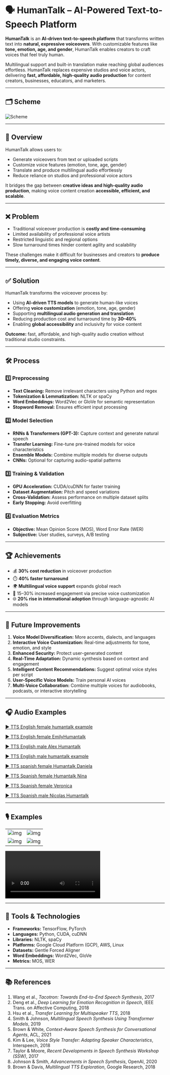 # 🗣️ HumanTalk – AI-Powered Text-to-Speech Platform

**HumanTalk** is an **AI-driven text-to-speech platform** that transforms written text into **natural, expressive voiceovers**. With customizable features like **tone, emotion, age, and gender**, HumanTalk enables creators to craft voices that feel truly human.

Multilingual support and built-in translation make reaching global audiences effortless. HumanTalk replaces expensive studios and voice actors, delivering **fast, affordable, high-quality audio production** for content creators, businesses, educators, and marketers.

---

## 🗂️ Scheme

<img src="./img/img-1.png" alt="Scheme" /> 

---

## 🔹 Overview
HumanTalk allows users to:
- Generate voiceovers from text or uploaded scripts
- Customize voice features (emotion, tone, age, gender)
- Translate and produce multilingual audio effortlessly
- Reduce reliance on studios and professional voice actors

It bridges the gap between **creative ideas and high-quality audio production**, making voice content creation **accessible, efficient, and scalable**.

---

## ❌ Problem
- Traditional voiceover production is **costly and time-consuming**
- Limited availability of professional voice artists
- Restricted linguistic and regional options
- Slow turnaround times hinder content agility and scalability

These challenges make it difficult for businesses and creators to **produce timely, diverse, and engaging voice content**.

---

## ✅ Solution
HumanTalk transforms the voiceover process by:
- Using **AI-driven TTS models** to generate human-like voices
- Offering **voice customization** (emotion, tone, age, gender)
- Supporting **multilingual audio generation and translation**
- Reducing production cost and turnaround time by **30–40%**
- Enabling **global accessibility** and inclusivity for voice content

**Outcome:** fast, affordable, and high-quality audio creation without traditional studio constraints.

---

## 🛠️ Process

### 1️⃣ Preprocessing
- **Text Cleaning:** Remove irrelevant characters using Python and regex
- **Tokenization & Lemmatization:** NLTK or spaCy
- **Word Embeddings:** Word2Vec or GloVe for semantic representation
- **Stopword Removal:** Ensures efficient input processing

### 2️⃣ Model Selection
- **RNNs & Transformers (GPT-3):** Capture context and generate natural speech
- **Transfer Learning:** Fine-tune pre-trained models for voice characteristics
- **Ensemble Models:** Combine multiple models for diverse outputs
- **CNNs:** Optional for capturing audio-spatial patterns

### 3️⃣ Training & Validation
- **GPU Acceleration:** CUDA/cuDNN for faster training
- **Dataset Augmentation:** Pitch and speed variations
- **Cross-Validation:** Assess performance on multiple dataset splits
- **Early Stopping:** Avoid overfitting

### 4️⃣ Evaluation Metrics
- **Objective:** Mean Opinion Score (MOS), Word Error Rate (WER)
- **Subjective:** User studies, surveys, A/B testing

---

## 🏆 Achievements
- 💰 **30% cost reduction** in voiceover production
- ⏱️ **40% faster turnaround**
- 🌍 **Multilingual voice support** expands global reach
- 🎯 15–30% increased engagement via precise voice customization
- 🌐 **20% rise in international adoption** through language-agnostic AI models

---

## 🔮 Future Improvements
1. **Voice Model Diversification:** More accents, dialects, and languages
2. **Interactive Voice Customization:** Real-time adjustments for tone, emotion, and style
3. **Enhanced Security:** Protect user-generated content
4. **Real-Time Adaptation:** Dynamic synthesis based on context and engagement
5. **Intelligent Content Recommendations:** Suggest optimal voice styles per script
6. **User-Specific Voice Models:** Train personal AI voices
7. **Multi-Voice Collaboration:** Combine multiple voices for audiobooks, podcasts, or interactive storytelling

---

## 🎧 Audio Examples

[▶️ TTS English female  humantalk example](https://raw.githubusercontent.com/vanoe/HumanTalk-AI-TextToSpeech-Multilingual-Voice-Generator/master/audio/1.mp3)

[▶️ TTS English female EmilyHumantalk](https://raw.githubusercontent.com/vanoe/HumanTalk-AI-TextToSpeech-Multilingual-Voice-Generator/master/audio/2.mp3)

[▶️ TTS English male Alex Humantalk](https://raw.githubusercontent.com/vanoe/HumanTalk-AI-TextToSpeech-Multilingual-Voice-Generator/master/audio/3.mp3)

[▶️ TTS English male humantalk example](https://raw.githubusercontent.com/vanoe/HumanTalk-AI-TextToSpeech-Multilingual-Voice-Generator/master/audio/4.mp3)

[▶️ TTS spanish female Humantalk Daniela](https://raw.githubusercontent.com/vanoe/HumanTalk-AI-TextToSpeech-Multilingual-Voice-Generator/master/audio/5.mp3)

[▶️ TTS Spanish female Humantalk Nina](https://raw.githubusercontent.com/vanoe/HumanTalk-AI-TextToSpeech-Multilingual-Voice-Generator/master/audio/6.mp3)

[▶️ TTS Spanish female Veronica](https://raw.githubusercontent.com/vanoe/HumanTalk-AI-TextToSpeech-Multilingual-Voice-Generator/master/audio/7.mp3)

[▶️ TTS Spanish male Nicolas Humantalk](https://raw.githubusercontent.com/vanoe/HumanTalk-AI-TextToSpeech-Multilingual-Voice-Generator/master/audio/8.mp3)


---

## 🎙️ Examples

<table>
    <tbody>
        <tr>
            <td>
                <img src="./img/img-2.png" alt="img" />
            </td>
            <td>
                <img src="./img/img-3.png" alt="img" />
            </td>
        </tr>
        <tr>
            <td>
                <img src="./img/img-4.png" alt="img" />
            </td>
            <td>
                <img src="./img/img-5.png" alt="img" />
            </td>
        </tr>
    </tbody>
</table>

<video src="https://github.com/user-attachments/assets/ebd09599-3582-482d-9e40-90a6db0a2da0" controls preload>
    Your browser does not support the video tag.
</video>

---

## 🧰 Tools & Technologies
- **Frameworks:** TensorFlow, PyTorch
- **Languages:** Python, CUDA, cuDNN
- **Libraries:** NLTK, spaCy
- **Platforms:** Google Cloud Platform (GCP), AWS, Linux
- **Datasets:** Gentle Forced Aligner
- **Word Embeddings:** Word2Vec, GloVe
- **Metrics:** MOS, WER

---

## 📚 References
1. Wang et al., *Tacotron: Towards End-to-End Speech Synthesis*, 2017
2. Deng et al., *Deep Learning for Emotion Recognition in Speech*, IEEE Trans. on Affective Computing, 2018
3. Hsu et al., *Transfer Learning for Multispeaker TTS*, 2018
4. Smith & Johnson, *Multilingual Speech Synthesis Using Transformer Models*, 2019
5. Brown & White, *Context-Aware Speech Synthesis for Conversational Agents*, ACL, 2021
6. Kim & Lee, *Voice Style Transfer: Adapting Speaker Characteristics*, Interspeech, 2018
7. Taylor & Moore, *Recent Developments in Speech Synthesis Workshop (SSW)*, 2017
8. Johnson & Smith, *Advancements in Speech Synthesis*, OpenAI, 2020
9. Brown & Davis, *Multilingual TTS Exploration*, Google Research, 2018
